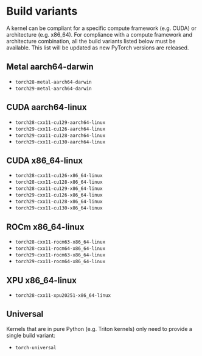 # Build variants

A kernel can be compliant for a specific compute framework (e.g. CUDA) or
architecture (e.g. x86_64). For compliance with a compute framework and
architecture combination, all the build variants listed below must be
available. This list will be updated as new PyTorch versions are released.

## Metal aarch64-darwin

- `torch28-metal-aarch64-darwin`
- `torch29-metal-aarch64-darwin`

## CUDA aarch64-linux

- `torch28-cxx11-cu129-aarch64-linux`
- `torch29-cxx11-cu126-aarch64-linux`
- `torch29-cxx11-cu128-aarch64-linux`
- `torch29-cxx11-cu130-aarch64-linux`

## CUDA x86_64-linux

- `torch28-cxx11-cu126-x86_64-linux`
- `torch28-cxx11-cu128-x86_64-linux`
- `torch28-cxx11-cu129-x86_64-linux`
- `torch29-cxx11-cu126-x86_64-linux`
- `torch29-cxx11-cu128-x86_64-linux`
- `torch29-cxx11-cu130-x86_64-linux`

## ROCm x86_64-linux

- `torch28-cxx11-rocm63-x86_64-linux`
- `torch28-cxx11-rocm64-x86_64-linux`
- `torch29-cxx11-rocm63-x86_64-linux`
- `torch29-cxx11-rocm64-x86_64-linux`

## XPU x86_64-linux

- `torch28-cxx11-xpu20251-x86_64-linux`

## Universal

Kernels that are in pure Python (e.g. Triton kernels) only need to provide
a single build variant:

- `torch-universal`
